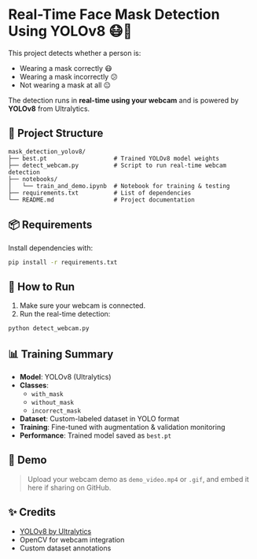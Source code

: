 # Real-Time Face Mask Detection Using YOLOv8 😷🎯

This project detects whether a person is:
- Wearing a mask correctly 😷
- Wearing a mask incorrectly 😕
- Not wearing a mask at all 😐

The detection runs in **real-time using your webcam** and is powered by **YOLOv8** from Ultralytics.

## 📁 Project Structure

```
mask_detection_yolov8/
├── best.pt                   # Trained YOLOv8 model weights
├── detect_webcam.py          # Script to run real-time webcam detection
├── notebooks/
│   └── train_and_demo.ipynb  # Notebook for training & testing
├── requirements.txt          # List of dependencies
└── README.md                 # Project documentation
```

## 📦 Requirements

Install dependencies with:

```bash
pip install -r requirements.txt
```

## 🧪 How to Run

1. Make sure your webcam is connected.
2. Run the real-time detection:

```bash
python detect_webcam.py
```

## 📊 Training Summary

- **Model**: YOLOv8 (Ultralytics)
- **Classes**:
  - `with_mask`
  - `without_mask`
  - `incorrect_mask`
- **Dataset**: Custom-labeled dataset in YOLO format
- **Training**: Fine-tuned with augmentation & validation monitoring
- **Performance**: Trained model saved as `best.pt`

## 🎥 Demo

> Upload your webcam demo as `demo_video.mp4` or `.gif`, and embed it here if sharing on GitHub.

## ✨ Credits

- [YOLOv8 by Ultralytics](https://github.com/ultralytics/ultralytics)
- OpenCV for webcam integration
- Custom dataset annotations
